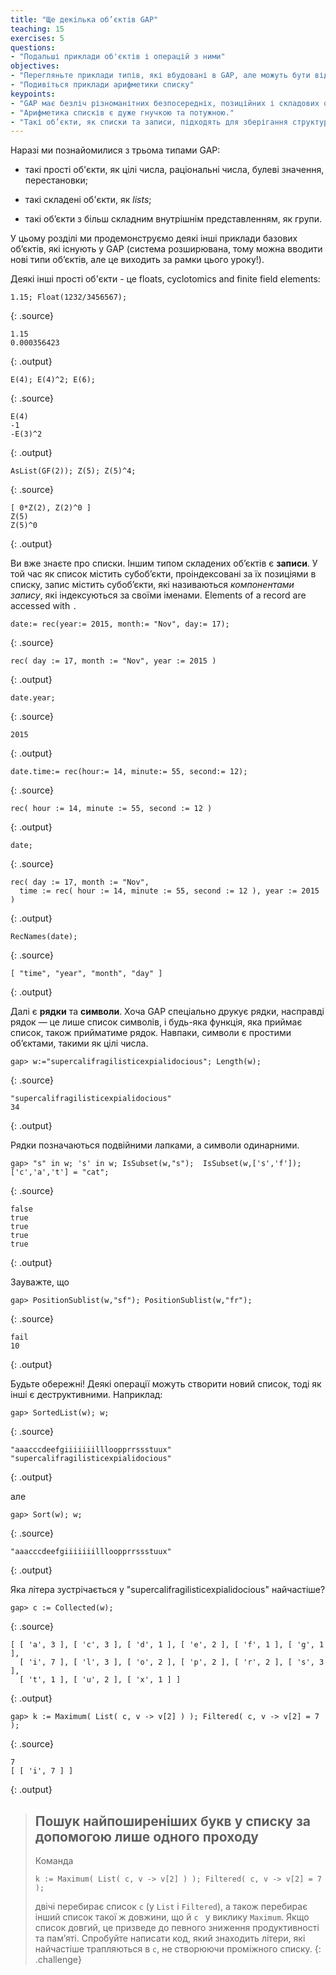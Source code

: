 ```yaml
---
title: "Ще декілька об’єктів GAP"
teaching: 15
exercises: 5
questions:
- "Подальші приклади об'єктів і операцій з ними"
objectives:
- "Перегляньте приклади типів, які вбудовані в GAP, але можуть бути відсутні в інших системах"
- "Подивіться приклади арифметики списку"
keypoints:
- "GAP має безліч різноманітних безпосередніх, позиційних і складових об'єктів."
- "Арифметика списків є дуже гнучкою та потужною."
- "Такі об’єкти, як списки та записи, підходять для зберігання структурованих і пов’язаних даних."
---
```


Наразі ми познайомилися з трьома типами GAP:

* такі прості об'єкти, як цілі числа, раціональні числа, булеві значення, перестановки;

* такі складені об'єкти, як _lists_;

* такі об’єкти з більш складним внутрішнім представленням, як групи.

У цьому розділі ми продемонструємо деякі інші приклади базових об’єктів,
які існують у GAP (система розширювана, тому можна вводити нові типи
об’єктів, але це виходить за рамки цього уроку!).

Деякі інші прості об'єкти - це floats, cyclotomics and finite field elements:

~~~
1.15; Float(1232/3456567);
~~~
{: .source}

~~~
1.15
0.000356423
~~~
{: .output}

~~~
E(4); E(4)^2; E(6);
~~~
{: .source}

~~~
E(4)
-1
-E(3)^2
~~~
{: .output}

~~~
AsList(GF(2)); Z(5); Z(5)^4;
~~~
{: .source}

~~~
[ 0*Z(2), Z(2)^0 ]
Z(5)
Z(5)^0
~~~
{: .output}

Ви вже знаєте про списки.
Іншим типом складених об’єктів є **записи**. У той час як список містить субоб’єкти, проіндексовані
за їх позиціями в списку, запис містить субоб’єкти, які називаються _компонентами
запису_, які індексуються за своїми іменами. Elements of a record are accessed with `.`

~~~
date:= rec(year:= 2015, month:= "Nov", day:= 17);
~~~
{: .source}

~~~
rec( day := 17, month := "Nov", year := 2015 )
~~~
{: .output}

~~~
date.year;
~~~
{: .source}

~~~
2015
~~~
{: .output}

~~~
date.time:= rec(hour:= 14, minute:= 55, second:= 12);
~~~
{: .source}

~~~
rec( hour := 14, minute := 55, second := 12 )
~~~
{: .output}

~~~
date;
~~~
{: .source}

~~~
rec( day := 17, month := "Nov",
  time := rec( hour := 14, minute := 55, second := 12 ), year := 2015 )
~~~
{: .output}

~~~
RecNames(date);
~~~
{: .source}

~~~
[ "time", "year", "month", "day" ]
~~~
{: .output}

Далі є **рядки** та **символи**. Хоча GAP спеціально друкує
рядки, насправді рядок — це лише список символів, і будь-яка
функція, яка приймає список, також прийматиме рядок. Навпаки, символи
є простими об’єктами, такими як цілі числа.

~~~
gap> w:="supercalifragilisticexpialidocious"; Length(w);
~~~
{: .source}

~~~
"supercalifragilisticexpialidocious"
34
~~~
{: .output}

Рядки позначаються подвійними лапками, а символи одинарними.

~~~
gap> "s" in w; 's' in w; IsSubset(w,"s");  IsSubset(w,['s','f']); ['c','a','t'] = "cat";
~~~
{: .source}

~~~
false
true
true
true
true
~~~
{: .output}

Зауважте, що

~~~
gap> PositionSublist(w,"sf"); PositionSublist(w,"fr");
~~~
{: .source}

~~~
fail
10
~~~
{: .output}

Будьте обережні! Деякі операції можуть створити новий список, тоді як інші є
деструктивними. Наприклад:

~~~
gap> SortedList(w); w;
~~~
{: .source}

~~~
"aaacccdeefgiiiiiiillloopprrssstuux"
"supercalifragilisticexpialidocious"
~~~
{: .output}

але

~~~
gap> Sort(w); w;
~~~
{: .source}

~~~
"aaacccdeefgiiiiiiillloopprrssstuux"
~~~
{: .output}

Яка літера зустрічається у "supercalifragilisticexpialidocious" найчастіше?

~~~
gap> c := Collected(w);
~~~
{: .source}

~~~
[ [ 'a', 3 ], [ 'c', 3 ], [ 'd', 1 ], [ 'e', 2 ], [ 'f', 1 ], [ 'g', 1 ],
  [ 'i', 7 ], [ 'l', 3 ], [ 'o', 2 ], [ 'p', 2 ], [ 'r', 2 ], [ 's', 3 ],
  [ 't', 1 ], [ 'u', 2 ], [ 'x', 1 ] ]
~~~
{: .output}

~~~
gap> k := Maximum( List( c, v -> v[2] ) ); Filtered( c, v -> v[2] = 7 );
~~~
{: .source}

~~~
7
[ [ 'i', 7 ] ]
~~~
{: .output}

> ## Пошук найпоширеніших букв у списку за допомогою лише одного проходу
>
> Команда
>
> `k := Maximum( List( c, v -> v[2] ) ); Filtered( c, v -> v[2] = 7 );`
>
> двічі перебирає список `c` (у `List` і `Filtered`), а
> також перебирає інший список такої ж довжини, що й `c ` у виклику
 > `Maximum`. Якщо список довгий, це призведе до певного зниження
продуктивності та пам’яті. Спробуйте написати код, який знаходить літери, які найчастіше трапляються
> в `c`, не створюючи проміжного списку.
{: .challenge}

